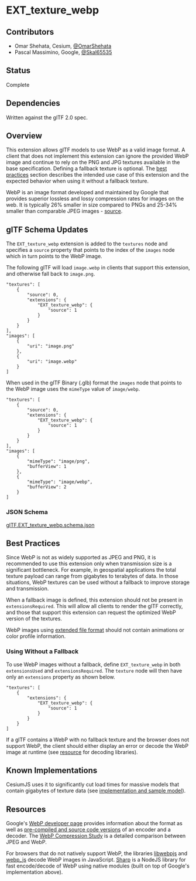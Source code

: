 # EXT_texture_webp

## Contributors

* Omar Shehata, Cesium, [@OmarShehata](https://github.com/OmarShehata)
* Pascal Massimino, Google, [@Skal65535](https://github.com/skal65535)

## Status

Complete

## Dependencies

Written against the glTF 2.0 spec.

## Overview

This extension allows glTF models to use WebP as a valid image format. A client that does not implement this extension can ignore the provided WebP image and continue to rely on the PNG and JPG textures available in the base specification. Defining a fallback texture is optional. The [best practices](#best-practices) section describes the intended use case of this extension and the expected behavior when using it without a fallback texture.

WebP is an image format developed and maintained by Google that provides superior lossless and lossy compression rates for images on the web. It is typically 26% smaller in size compared to PNGs and 25-34% smaller than comparable JPEG images - [source](https://developers.google.com/speed/webp/).  

## glTF Schema Updates

The `EXT_texture_webp` extension is added to the `textures` node and specifies a `source` property that points to the index of the `images` node which in turn points to the WebP image.

The following glTF will load `image.webp` in clients that support this extension, and otherwise fall back to `image.png`.

```
"textures": [
    {
        "source": 0,
        "extensions": {
            "EXT_texture_webp": {
                "source": 1
            }
        }
    }
],
"images": [
    {
        "uri": "image.png"
    },
    {
        "uri": "image.webp"
    }
]
```

When used in the glTF Binary (.glb) format the `images` node that points to the WebP image uses the `mimeType` value of `image/webp`. 

```
"textures": [
    {
        "source": 0,
        "extensions": {
            "EXT_texture_webp": {
                "source": 1
            }
        }
    }
],
"images": [
    {
        "mimeType": "image/png",
        "bufferView": 1
    },
    {
        "mimeType": "image/webp",
        "bufferView": 2
    }
]
```

### JSON Schema

[glTF.EXT_texture_webp.schema.json](schema/glTF.EXT_texture_webp.schema.json)

## Best Practices

Since WebP is not as widely supported as JPEG and PNG, it is recommended to use this extension only when transmission size is a significant bottleneck. For example, in geospatial applications the total texture payload can range from gigabytes to terabytes of data. In those situations, WebP textures can be used without a fallback to improve storage and transmission.

When a fallback image is defined, this extension should not be present in `extensionsRequired`. This will allow all clients to render the glTF correctly, and those that support this extension can request the optimized WebP version of the textures.

WebP images using [extended file format](https://developers.google.com/speed/webp/docs/riff_container#extended_file_format) should not contain animations or color profile information.

### Using Without a Fallback

To use WebP images without a fallback, define `EXT_texture_webp` in both `extensionsUsed` and `extensionsRequired`. The `texture` node will then have only an `extensions` property as shown below.

```
"textures": [
    {
        "extensions": {
            "EXT_texture_webp": {
                "source": 1
            }
        }
    }
]
```

If a glTF contains a WebP with no fallback texture and the browser does not support WebP, the client should either display an error or decode the WebP image at runtime (see [resource](#resources) for decoding libraries).

## Known Implementations

CesiumJS uses it to significantly cut load times for massive models that contain gigabytes of texture data (see [implementation and sample model](https://github.com/AnalyticalGraphicsInc/cesium/pull/7486)). 

## Resources

Google's [WebP developer page](https://developers.google.com/speed/webp/) provides information about the format as well as [pre-compiled and source code versions](https://developers.google.com/speed/webp/download) of an encoder and a decoder. The [WebP Compression Study](https://developers.google.com/speed/webp/docs/webp_study) is a detailed comparison between JPEG and WebP.

For browsers that do not natively support WebP, the libraries [libwebpjs](http://libwebpjs.appspot.com) and [webp_js](https://webmproject.github.io/libwebp-demo/webp_js/index.html) decode WebP images in JavaScript. [Sharp](http://sharp.pixelplumbing.com/en/stable/) is a NodeJS library for fast encode/decode of WebP using native modules (built on top of Google's implementation above).
